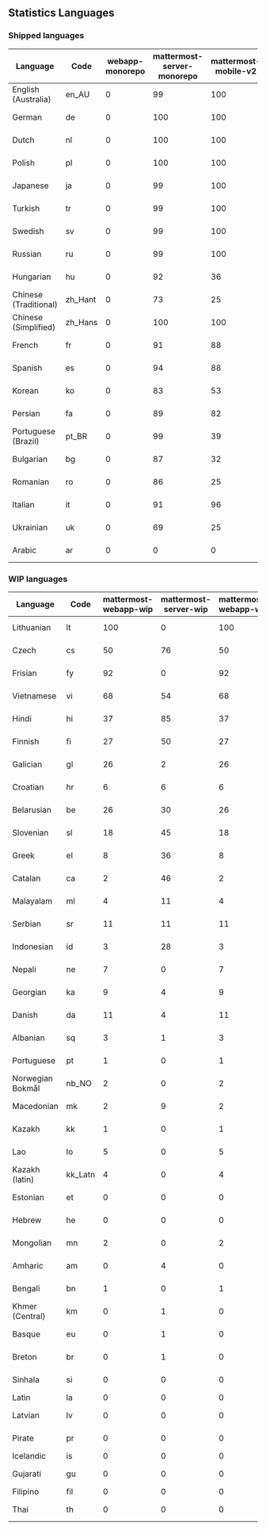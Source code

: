 ## Statistics Languages ##
###  Shipped languages  ###
|Language|Code|webapp-monorepo|mattermost-server-monorepo|mattermost-mobile-v2|mattermost-desktop|focalboard-webapp|playbooks-webapp|calls-webapp|Total|Last Modified|
|---|---|---|---|---|---|---|---|---|---|---|
|English (Australia)|en_AU| 0| 99| 100| 100| 100| 99| 0| 99|2023-06-10T04:29:02.394142Z|
|German|de| 0| 100| 100| 100| 100| 100| 100| 99|2023-06-12T07:33:32.438347Z|
|Dutch|nl| 0| 100| 100| 100| 97| 100| 100| 99|2023-06-12T08:23:11.021776Z|
|Polish|pl| 0| 100| 100| 100| 100| 100| 100| 99|2023-06-12T05:45:26.487099Z|
|Japanese|ja| 0| 99| 100| 100| 97| 100| 98| 99|2023-06-06T07:56:05.450770Z|
|Turkish|tr| 0| 99| 100| 100| 100| 100| 98| 98|2023-06-06T07:57:16.145648Z|
|Swedish|sv| 0| 99| 100| 95| 97| 100| 0| 98|2023-06-06T07:57:07.247194Z|
|Russian|ru| 0| 99| 100| 100| 74| 59| 0| 96|2023-06-06T15:13:45.080940Z|
|Hungarian|hu| 0| 92| 36| 94| 90| 81| 0| 87|2023-06-06T07:55:47.915429Z|
|Chinese (Traditional)|zh_Hant| 0| 73| 25| 0| 97| 0| 0| 84|2023-06-07T09:42:55.380260Z|
|Chinese (Simplified)|zh_Hans| 0| 100| 100| 100| 97| 0| 98| 82|2023-06-12T06:51:42.061014Z|
|French|fr| 0| 91| 88| 91| 84| 27| 50| 81|2023-06-09T02:32:52.863962Z|
|Spanish|es| 0| 94| 88| 93| 47| 0| 26| 81|2023-06-09T10:24:37.173489Z|
|Korean|ko| 0| 83| 53| 100| 90| 53| 1| 80|2023-06-06T07:56:13.801461Z|
|Persian|fa| 0| 89| 82| 94| 26| 1| 0| 76|2023-06-06T07:55:30.407745Z|
|Portuguese (Brazil)|pt_BR| 0| 99| 39| 47| 100| 0| 73| 75|2023-06-06T07:56:40.409823Z|
|Bulgarian|bg| 0| 87| 32| 0| 0| 0| 0| 74|2023-06-06T07:54:55.289308Z|
|Romanian|ro| 0| 86| 25| 0| 0| 0| 0| 70|2023-06-06T07:56:49.286129Z|
|Italian|it| 0| 91| 96| 22| 62| 0| 25| 70|2023-06-06T07:55:56.473678Z|
|Ukrainian|uk| 0| 69| 25| 75| 53| 0| 0| 53|2023-06-06T07:57:24.957805Z|
|Arabic|ar| 0| 0| 0| 43| 45| 0| 0| 4|2023-04-07T15:44:05.561803Z|
###  WIP languages  ###
|Language|Code|mattermost-webapp-wip|mattermost-server-wip|mattermost-webapp-wip|Total|Last Modified|
|---|---|---|---|---|---|--|
|Lithuanian|lt| 100| 0| 100| 45|2023-04-20T18:20:36.422339Z|
|Czech|cs| 50| 76| 50| 39|2023-06-06T08:13:18.754869Z|
|Frisian|fy| 92| 0| 92| 38|2023-03-30T14:04:28.368728Z|
|Vietnamese|vi| 68| 54| 68| 37|2023-06-08T02:07:55.188673Z|
|Hindi|hi| 37| 85| 37| 30|2023-03-30T14:04:54.856447Z|
|Finnish|fi| 27| 50| 27| 21|2023-03-30T14:04:14.936366Z|
|Galician|gl| 26| 2| 26| 21|2023-02-16T10:53:47.791156Z|
|Croatian|hr| 6| 6| 6| 17|2023-05-29T14:34:22.388149Z|
|Belarusian|be| 26| 30| 26| 17|2023-03-30T14:03:09.873427Z|
|Slovenian|sl| 18| 45| 18| 14|2023-04-06T20:14:58.767028Z|
|Greek|el| 8| 36| 8| 13|2023-03-30T14:03:55.229463Z|
|Catalan|ca| 2| 46| 2| 10|2023-02-22T22:19:51.633986Z|
|Malayalam|ml| 4| 11| 4| 10|2023-04-07T16:10:53.056996Z|
|Serbian|sr| 11| 11| 11| 8|2023-03-30T14:07:25.635161Z|
|Indonesian|id| 3| 28| 3| 8|2023-01-20T12:30:26.132977Z|
|Nepali|ne| 7| 0| 7| 7|2023-03-30T14:06:47.028356Z|
|Georgian|ka| 9| 4| 9| 6|2023-04-10T20:31:24.828471Z|
|Danish|da| 11| 4| 11| 5|2023-02-28T08:17:12.460986Z|
|Albanian|sq| 3| 1| 3| 5|2023-03-30T14:07:18.996586Z|
|Portuguese|pt| 1| 0| 1| 3|2023-05-26T13:13:24.949787Z|
|Norwegian Bokmål|nb_NO| 2| 0| 2| 3|2023-04-07T15:44:19.938225Z|
|Macedonian|mk| 2| 9| 2| 3|2023-05-05T04:29:07.020368Z|
|Kazakh|kk| 1| 0| 1| 2|2023-01-20T12:30:28.434837Z|
|Lao|lo| 5| 0| 5| 2|2023-01-28T03:29:57.636840Z|
|Kazakh (latin)|kk_Latn| 4| 0| 4| 1|2023-01-09T16:04:40.142668Z|
|Estonian|et| 0| 0| 0| 1|2022-06-16T11:17:55.844464Z|
|Hebrew|he| 0| 0| 0| 1|2023-01-20T12:30:24.610278Z|
|Mongolian|mn| 2| 0| 2| 1|2023-02-16T02:00:14.011643Z|
|Amharic|am| 0| 4| 0| 0|2020-07-04T19:22:35.416407Z|
|Bengali|bn| 1| 0| 1| 0|2022-06-18T00:07:36.707192Z|
|Khmer (Central)|km| 0| 1| 0| 0|2022-05-06T14:27:58.323957Z|
|Basque|eu| 0| 1| 0| 0|2021-06-22T14:46:44.626603Z|
|Breton|br| 0| 1| 0| 0|2022-10-20T14:33:30.929526Z|
|Sinhala|si| 0| 0| 0| 0|2022-10-24T11:26:43.423982Z|
|Latin|la| 0| 0| 0| 0||
|Latvian|lv| 0| 0| 0| 0|2022-12-17T23:24:22.390841Z|
|Pirate|pr| 0| 0| 0| 0|2022-06-28T08:46:29.046651Z|
|Icelandic|is| 0| 0| 0| 0||
|Gujarati|gu| 0| 0| 0| 0|2021-09-27T12:12:04.194601Z|
|Filipino|fil| 0| 0| 0| 0||
|Thai|th| 0| 0| 0| 0|2022-05-03T14:48:59.991556Z|
